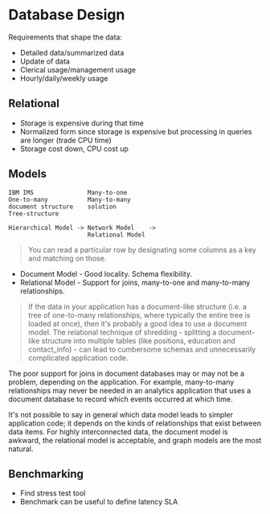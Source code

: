 # Database Design

Requirements that shape the data:

* Detailed data/summarized data
* Update of data
* Clerical usage/management usage
* Hourly/daily/weekly usage

## Relational

* Storage is expensive during that time
* Normalized form since storage is expensive but processing in queries are longer (trade CPU time)
* Storage cost down, CPU cost up

## Models

```
IBM IMS               Many-to-one
One-to-many           Many-to-many
document structure    solution
Tree-structure

Hierarchical Model -> Network Model    ->
                      Relational Model
```

> You can read a particular row by designating some columns as a key and matching on those.

* Document Model - Good locality. Schema flexibility.
* Relational Model - Support for joins, many-to-one and many-to-many relationships.

> If the data in your application has a document-like structure (i.e. a tree of one-to-many relationships, where typically the entire tree is loaded at once), then it's probably a good idea to use a document model. The relational technique of shredding - splitting a document-like structure into multiple tables (like positions, education and contact_info) - can lead to cumbersome schemas and unnecessarily complicated application code.

The poor support for joins in document databases may or may not be a problem, depending on the application. For example, many-to-many relationships may never be needed in an analytics application that uses a document database to record which events occurred at which time.

It's not possible to say in general which data model leads to simpler application code; it depends on the kinds of relationships that exist between data items. For highly interconnected data, the document model is awkward, the relational model is acceptable, and graph models are the most natural.

## Benchmarking

* Find stress test tool
* Benchmark can be useful to define latency SLA